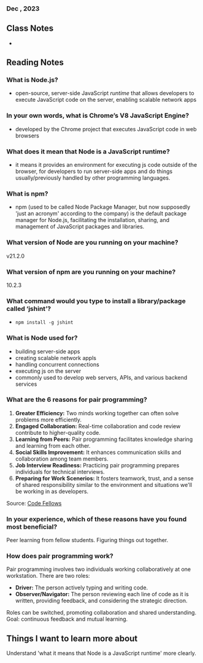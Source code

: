 ### Dec , 2023

## Class Notes

-

## Reading Notes

### What is Node.js?

- open-source, server-side JavaScript *runtime* that allows developers to execute JavaScript code on the server, enabling scalable network apps

### In your own words, what is Chrome’s V8 JavaScript Engine?

- developed by the Chrome project that executes JavaScript code in web browsers

### What does it mean that Node is a JavaScript runtime?

- it means it provides an environment for executing js code outside of the browser, for developers to run server-side apps and do things usually/previously handled by other programming languages.

### What is npm?

- npm (used to be called Node Package Manager, but now supposedly 'just an acronym' according to the company) is the default package manager for Node.js, facilitating the installation, sharing, and management of JavaScript packages and libraries.

### What version of Node are you running on your machine?
v21.2.0


### What version of npm are you running on your machine?

10.2.3

### What command would you type to install a library/package called ‘jshint’?

- `npm install -g jshint`

### What is Node used for?

- building server-side apps
- creating scalable network appls
- handling concurrent connections
- executing js on the server
- commonly used to develop web servers, APIs, and various backend services

### What are the 6 reasons for pair programming?

1. **Greater Efficiency:** Two minds working together can often solve problems more efficiently.
2. **Engaged Collaboration:** Real-time collaboration and code review contribute to higher-quality code.
3. **Learning from Peers:** Pair programming facilitates knowledge sharing and learning from each other.
4. **Social Skills Improvement:** It enhances communication skills and collaboration among team members.
5. **Job Interview Readiness:** Practicing pair programming prepares individuals for technical interviews.
6. **Preparing for Work Scenerios:** It fosters teamwork, trust, and a sense of shared responsibility similar to the environment and situations we'll be working in as developers.

Source: [Code Fellows](https://www.codefellows.org/blog/6-reasons-for-pair-programming/)

### In your experience, which of these reasons have you found most beneficial?

Peer learning from fellow students. Figuring things out together.

### How does pair programming work?

Pair programming involves two individuals working collaboratively at one workstation. There are two roles:

- **Driver:** The person actively typing and writing code.
- **Observer/Navigator:** The person reviewing each line of code as it is written, providing feedback, and considering the strategic direction.

Roles can be switched, promoting collaboration and shared understanding. Goal: continuous feedback and mutual learning.

## Things I want to learn more about
Understand 'what it means that Node is a JavaScript runtime' more clearly.
